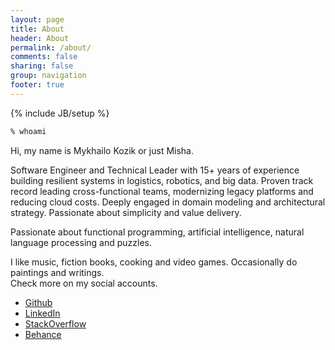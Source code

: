```yaml
---
layout: page
title: About
header: About
permalink: /about/
comments: false
sharing: false
group: navigation
footer: true
---
```

{% include JB/setup %}

```bash
% whoami
```

Hi, my name is Mykhailo Kozik or just Misha.

Software Engineer and Technical Leader with 15+ years of experience building resilient systems in logistics, robotics, and big data. Proven track record leading cross-functional teams, modernizing legacy platforms and reducing cloud costs. Deeply engaged in domain modeling and architectural strategy. Passionate about simplicity and value delivery.

Passionate about functional programming, artificial intelligence, natural language processing and puzzles.

I like music, fiction books, cooking and video games.
Occasionally do paintings and writings.  
Check more on my social accounts.

* [Github](https://github.com/mishadoff)
* [LinkedIn](https://www.linkedin.com/pub/mykhailo-kozik/19/6b6/b25)
* [StackOverflow](http://stackoverflow.com/users/555553/mishadoff)
* [Behance](https://www.behance.net/mishadoff)
